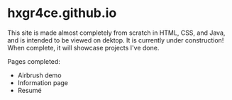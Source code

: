 # hxgr4ce.github.io

This site is made almost completely from scratch in HTML, CSS, and Java, and is intended to be viewed on dektop. It is currently under construction! When complete, it will showcase projects I've done.

Pages completed:

- Airbrush demo
- Information page
- Resumé
